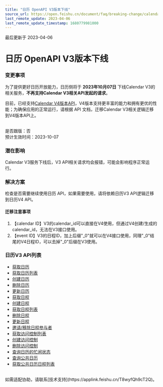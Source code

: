 ```yaml
---
title: "日历 OpenAPI V3版本下线"
source_url: https://open.feishu.cn/document/faq/breaking-change/calendar-openapi-v3-will-be-offline-soon
last_remote_update: 2023-04-06
last_remote_update_timestamp: 1680779981000
---
```

最后更新于 2023-04-06

# 日历 OpenAPI V3版本下线
### 变更事项
为了提供更好日历开放能力，日历侧将于 **2023年10月07日** 下线Calendar V3的相关服务，**不再支持Calendar V3相关API发起的请求**。

目前，已经支持[Calendar V4版本API](https://open.feishu.cn/document/ukTMukTMukTM/uETM3YjLxEzN24SMxcjN)，V4版本支持更丰富的能力和拥有更优的性能；为确保应用的正常运行，请根据 API 文档，迁移Calendar V3相关逻辑迁移到V4版本API上。

<br>
是否跟版：否<br>
预计生效时间：2023-10-07<br>

### 潜在影响
Calendar V3服务下线后，V3 API相关请求均会报错，可能会影响程序正常运行。

### 解决方案
检查是否需要继续使用日历 API，如果需要使用，请将依赖日历V3 API逻辑迁移到日历V4 API。

#### 迁移注意事项
1. 【calendar ID】V3的calendar_id可以直接在V4使用，但通过V4创建/生成的calendar_id，无法在V3接口使用。
2. 【event ID】V3的日程ID，加上后缀"_0"就可以在V4接口使用，同理"_0"结尾的V4日程ID，可以去掉"_0"后缀在V3使用。

### 日历V3 API列表
- [获取日历](https://open.feishu.cn/document/ukTMukTMukTM/uMDN04yM0QjLzQDN)
- [获取日历列表](https://open.feishu.cn/document/ukTMukTMukTM/uMTM14yMxUjLzETN)
- [创建日历](https://open.feishu.cn/document/ukTMukTMukTM/uQTM14CNxUjL0ETN)
- [删除日历](https://open.feishu.cn/document/ukTMukTMukTM/uUTM14SNxUjL1ETN)
- [更新日历](https://open.feishu.cn/document/ukTMukTMukTM/uYTM14iNxUjL2ETN)
- [获取日程](https://open.feishu.cn/document/ukTMukTMukTM/ucTM14yNxUjL3ETN)
- [创建日程](https://open.feishu.cn/document/ukTMukTMukTM/ugTM14COxUjL4ETN)
- [获取日程列表](https://open.feishu.cn/document/ukTMukTMukTM/ukTM14SOxUjL5ETN)
- [删除日程](https://open.feishu.cn/document/ukTMukTMukTM/uAjM14CMyUjLwITN)
- [更新日程](https://open.feishu.cn/document/ukTMukTMukTM/uEjM14SMyUjLxITN)
- [邀请/移除日程参与者](https://open.feishu.cn/document/ukTMukTMukTM/uIjM14iMyUjLyITN)
- [获取访问控制列表](https://open.feishu.cn/document/ukTMukTMukTM/uMjM14yMyUjLzITN)
- [创建访问控制](https://open.feishu.cn/document/ukTMukTMukTM/uQjM14CNyUjL0ITN)
- [删除访问控制](https://open.feishu.cn/document/ukTMukTMukTM/uUjM14SNyUjL1ITN)
- [查询日历的忙闲状态](https://open.feishu.cn/document/ukTMukTMukTM/uYjM14iNyUjL2ITN)
- [查询公共日历](https://open.feishu.cn/document/ukTMukTMukTM/ukDMwYjL5ADM24SOwAjN)
- [获取公共日历日程列表](https://open.feishu.cn/document/ukTMukTMukTM/uIzNwYjLycDM24iM3AjN)

<br>
如需适配协助，请联系[技术支持](https://applink.feishu.cn/T8wyfQh9cT2Q)。
